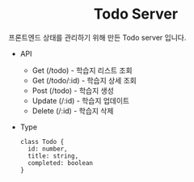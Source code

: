 <h1 style="text-align: center"> Todo Server
</h1>

<p>프론트엔드 상태를 관리하기 위해 만든 Todo server 입니다.</p>

- API

  - Get (/todo) - 학습지 리스트 조회
  - Get (/todo/:id) - 학습지 상세 조회
  - Post (/todo) - 학습지 생성
  - Update (/:id) - 학습지 업데이트
  - Delete (/:id) - 학습지 삭제

- Type
  ```JS
  class Todo {
    id: number,
    title: string,
    completed: boolean
  }
  ```
